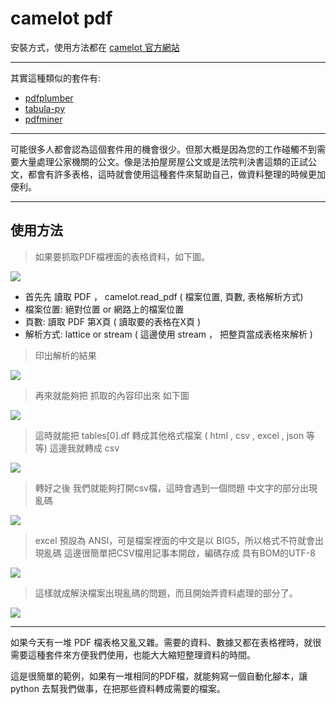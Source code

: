 # camelot pdf

安裝方式，使用方法都在
[camelot 官方網站](https://pypi.org/project/camelot-py/)

---
其實這種類似的套件有:
* [pdfplumber](https://github.com/jsvine/pdfplumber)
* [tabula-py](https://pypi.org/project/tabula-py/)
* [pdfminer](https://pypi.org/project/pdfminer/)

---

可能很多人都會認為這個套件用的機會很少。但那大概是因為您的工作碰觸不到需要大量處理公家機關的公文。像是法拍屋房屋公文或是法院判決書這類的正試公文，都會有許多表格，這時就會使用這種套件來幫助自己，做資料整理的時候更加便利。

---


## 使用方法
> 如果要抓取PDF檔裡面的表格資料，如下圖。

![](https://i.imgur.com/bfJyO1z.png)

 
* 首先先 讀取 PDF ， camelot.read_pdf ( 檔案位置,  頁數,  表格解析方式)
* 檔案位置: 絕對位置 or 網路上的檔案位置
* 頁數: 讀取 PDF 第X頁 ( 讀取要的表格在X頁 )
* 解析方式: lattice  or  stream ( 這邊使用 stream ， 把整頁當成表格來解析 )


> 印出解析的結果

![](https://i.imgur.com/VD2ijMW.png)

> 再來就能夠把 抓取的內容印出來 如下圖

![](https://i.imgur.com/0U8LmJa.png)

> 這時就能把 tables[0].df 轉成其他格式檔案 ( html , csv , excel , json 等等)
這邊我就轉成 csv

![](https://i.imgur.com/uRXitFP.png)

> 轉好之後 我們就能夠打開csv檔，這時會遇到一個問題 中文字的部分出現亂碼

![](https://i.imgur.com/Pym6XQw.png)

> excel 預設為 ANSI，可是檔案裡面的中文是以 BIG5，所以格式不符就會出現亂碼
這邊很簡單把CSV檔用記事本開啟，編碼存成  具有BOM的UTF-8

![](https://i.imgur.com/7VNqXE4.png)

> 這樣就成解決檔案出現亂碼的問題，而且開始弄資料處理的部分了。

![](https://i.imgur.com/Xr5Dtaj.png)

---
如果今天有一堆 PDF 檔表格又亂又雜。需要的資料、數據又都在表格裡時，就很需要這種套件來方便我們使用，也能大大縮短整理資料的時間。

這是很簡單的範例，如果有一堆相同的PDF檔，就能夠寫一個自動化腳本，讓 python 去幫我們做事，在把那些資料轉成需要的檔案。